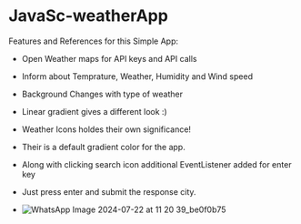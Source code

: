 # JavaSc-weatherApp

Features and References for this Simple App:

- Open Weather maps for API keys and API calls
- Inform about Temprature, Weather, Humidity and Wind speed
- Background Changes with type of weather 
- Linear gradient gives a different look :)
- Weather Icons holdes their own significance!
- Their is a default gradient color for the app.
- Along with clicking search icon additional EventListener added for enter key
- Just press enter and submit the response city.

- ![WhatsApp Image 2024-07-22 at 11 20 39_be0f0b75](https://github.com/user-attachments/assets/43ccdaf7-aa48-44e6-8cd7-6362eb70945d)


